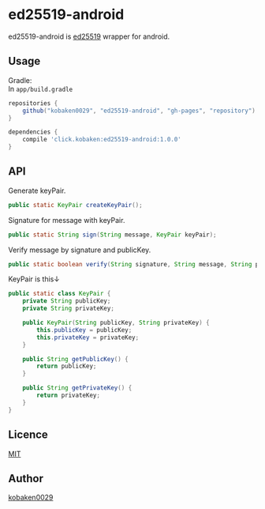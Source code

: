 # ed25519-android


ed25519-android is [ed25519](https://github.com/luca3104/ed25519) wrapper for android.

## Usage

Gradle:  
In ```app/build.gradle```

```gradle
repositories {
    github("kobaken0029", "ed25519-android", "gh-pages", "repository")
}

dependencies {
    compile 'click.kobaken:ed25519-android:1.0.0'
}
```

## API
Generate keyPair.
```java
public static KeyPair createKeyPair();
```

Signature for message with keyPair.
```java
public static String sign(String message, KeyPair keyPair);
```

Verify message by signature and publicKey.
```java
public static boolean verify(String signature, String message, String publicKey);
```

KeyPair is this↓
```java
public static class KeyPair {
    private String publicKey;
    private String privateKey;

    public KeyPair(String publicKey, String privateKey) {
        this.publicKey = publicKey;
        this.privateKey = privateKey;
    }

    public String getPublicKey() {
        return publicKey;
    }

    public String getPrivateKey() {
        return privateKey;
    }
}
```

## Licence

[MIT](https://github.com/tcnksm/tool/blob/master/LICENCE)

## Author

[kobaken0029](https://github.com/kobaken0029)
